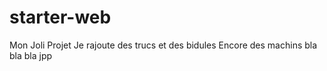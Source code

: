 # starter-web
Mon Joli Projet
Je rajoute des trucs et des bidules
Encore des machins
bla bla bla
jpp
